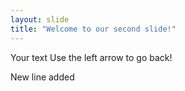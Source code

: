 ```yaml
---
layout: slide
title: "Welcome to our second slide!"
---
```

Your text
Use the left arrow to go back!

New line added
